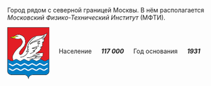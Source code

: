 <!--2021-11-14 01:37:09-->
Город рядом с северной границей Москвы.
В нём располагается *Московский Физико-Технический Институт* (МФТИ).

<img src="Dolgoprudny.png" align="middle" width="96px"> &emsp; 
Население &emsp; ***117 000*** &emsp;
Год основания &emsp; ***1931***